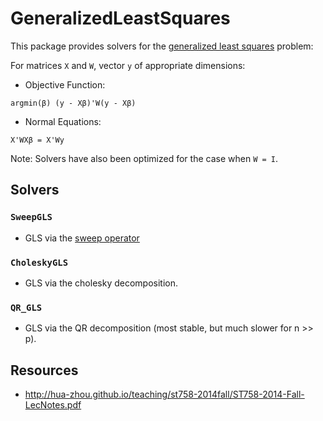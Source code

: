 # GeneralizedLeastSquares

This package provides solvers for the [generalized least squares](https://en.wikipedia.org/wiki/Generalized_least_squares) problem:

For matrices `X` and `W`, vector `y` of appropriate dimensions:

- Objective Function:

```
argmin(β) (y - Xβ)'W(y - Xβ)
```

- Normal Equations:

```
X'WXβ = X'Wy
```

Note: Solvers have also been optimized for the case when `W = I`.

## Solvers

### `SweepGLS`

- GLS via the [sweep operator](https://github.com/joshday/SweepOperator.jl)

### `CholeskyGLS`

- GLS via the cholesky decomposition.

### `QR_GLS`

- GLS via the QR decomposition (most stable, but much slower for n >> p).

## Resources

- http://hua-zhou.github.io/teaching/st758-2014fall/ST758-2014-Fall-LecNotes.pdf
